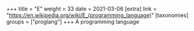 +++
title = "E"
weight = 33
date = 2021-03-06
[extra]
link = "https://en.wikipedia.org/wiki/E_(programming_language)"
[taxonomies]
groups = ["proglang"]
+++
A programming language

